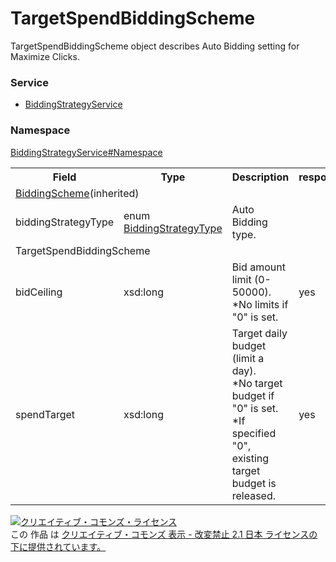 # TargetSpendBiddingScheme
TargetSpendBiddingScheme object describes Auto Bidding setting for Maximize Clicks. 

### Service
+ [BiddingStrategyService](../../services/BiddingStrategyService.md)

### Namespace
[BiddingStrategyService#Namespace](../../services/BiddingStrategyService.md#namespace)

<table>
 <tr>
  <th>Field</th>
  <th>Type</th>
  <th>Description</th>
  <th>response</th>
  <th>get</th>
  <th>add</th>
  <th>set</th>
  <th>remove</th>
 </tr>
 <tr>
  <td colspan="8"><a href="BiddingScheme.md">BiddingScheme</a>(inherited)</td>
 </tr>
 <tr>
  <td>biddingStrategyType</td>
  <td>enum <a href="BiddingStrategyType.md">BiddingStrategyType</a></td>
  <td>Auto Bidding type.</td>
  <td colspan="5"></td>
 </tr>
 <tr>
  <td colspan="8">TargetSpendBiddingScheme</td>
 </tr>
 <tr>
  <td>bidCeiling</td>
  <td>xsd:long</td>
  <td>Bid amount limit (0-50000).<br>*No limits if "0" is set.</td>
  <td>yes</td>
  <td>-</td>
  <td>Optional</td>
  <td>Optional<br>(updatable)</td>
  <td>-</td>
 </tr>
 <tr>
  <td>spendTarget</td>
  <td>xsd:long</td>
  <td>Target daily budget (limit a day).<br>*No target budget if "0" is set.<br>*If specified "0", existing target budget is released.</td>
  <td>yes</td>
  <td>-</td>
  <td>Optional</td>
  <td>Optional<br>(updatable)</td>
  <td>-</td>
 </tr>
</table>

<a rel="license" href="http://creativecommons.org/licenses/by-nd/2.1/jp/"><img alt="クリエイティブ・コモンズ・ライセンス" style="border-width:0" src="https://i.creativecommons.org/l/by-nd/2.1/jp/88x31.png" /></a><br />この 作品 は <a rel="license" href="http://creativecommons.org/licenses/by-nd/2.1/jp/">クリエイティブ・コモンズ 表示 - 改変禁止 2.1 日本 ライセンスの下に提供されています。</a>
